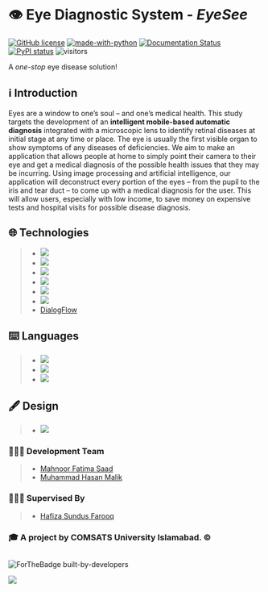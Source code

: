 # 👁️ Eye Diagnostic System - _EyeSee_
[![GitHub license](https://img.shields.io/github/license/Naereen/StrapDown.js.svg)](https://github.com/Naereen/StrapDown.js/blob/master/LICENSE)
[![made-with-python](https://img.shields.io/badge/Made%20with-Python-1f425f.svg)](https://www.python.org/)
[![Documentation Status](https://readthedocs.org/projects/ansicolortags/badge/?version=latest)](http://ansicolortags.readthedocs.io/?badge=latest)
[![PyPI status](https://img.shields.io/pypi/status/ansicolortags.svg)](https://pypi.python.org/pypi/ansicolortags/)
![visitors](https://visitor-badge.glitch.me/badge?page_id=ihassanjavaid.Eye-Diagnostic-System)


A _one-stop_ eye disease solution!

## ℹ️ Introduction

Eyes are a window to one’s soul – and one’s medical health. This study targets the development of an **intelligent mobile-based automatic diagnosis** integrated with a microscopic lens to identify retinal diseases at initial stage at any time or place. The eye is usually the first visible organ to show symptoms of any diseases of deficiencies. We aim to make an application that allows people at home to simply point their camera to their eye and get a medical diagnosis of the possible health issues that they may be incurring. Using image processing and artificial intelligence, our application will deconstruct every portion of the eyes – from the pupil to the iris and tear duct – to come up with a medical diagnosis for the user. This will allow users, especially with low income, to save money on expensive tests and hospital visits for possible disease diagnosis.

## 🌐 Technologies

>- [](https://flutter.dev/) <img src="https://img.shields.io/badge/Flutter%20-%2302569B.svg?&style=for-the-badge&logo=Flutter&logoColor=white" />
>- [](https://firebase.google.com/) <img src="https://img.shields.io/badge/firebase%20-%23039BE5.svg?&style=for-the-badge&logo=firebase"/>
>- [](https://cloud.google.com/) <img src="https://img.shields.io/badge/Google%20Cloud%20-%234285F4.svg?&style=for-the-badge&logo=google-cloud&logoColor=white"/>
>- [](https://www.tensorflow.org/federated) <img src="https://img.shields.io/badge/TensorFlow%20-%23FF6F00.svg?&style=for-the-badge&logo=TensorFlow&logoColor=white" />
>- [](https://jupyter.org/) <img src="https://img.shields.io/badge/Jupyter%20-%23F37626.svg?&style=for-the-badge&logo=Jupyter&logoColor=white" />
>- []() <img src="https://img.shields.io/badge/pandas%20-%23150458.svg?&style=for-the-badge&logo=pandas&logoColor=white" />
>- [DialogFlow](https://dialogflow.cloud.google.com/)

## ⌨️ Languages

>- [](https://www.python.org/) <img src="https://img.shields.io/badge/python%20-%2314354C.svg?&style=for-the-badge&logo=python&logoColor=white"/>
>- [](https://pub.dev/) <img src="https://img.shields.io/badge/dart-%230175C2.svg?&style=for-the-badge&logo=dart&logoColor=white"/>
>- [](https://pandas.pydata.org/) <img src="https://img.shields.io/badge/kotlin-%230095D5.svg?&style=for-the-badge&logo=kotlin&logoColor=white"/>

## 🖋️ Design

>- [](https://www.adobe.com/)<img src="https://img.shields.io/badge/adobe%20-%23FF0000.svg?&style=for-the-badge&logo=adobe&logoColor=white"/>

###
###
###



### 👨🏻‍💻 Development Team

>- [Mahnoor Fatima Saad](https://twitter.com/agirlismahnoor)
>- [Muhammad Hasan Malik](https://www.fiverr.com/users/hassanjavaid98/)

### 👩🏻‍🏫 Supervised By

>- [Hafiza Sundus Farooq](http://ww3.comsats.edu.pk/faculty/FacultyAtoZ.aspx)

###

### 🎓 A project by **COMSATS University Islamabad. ©**
##

![ForTheBadge built-by-developers](http://ForTheBadge.com/images/badges/built-by-developers.svg)

<img src="https://img.shields.io/badge/github%20-%23121011.svg?&style=for-the-badge&logo=github&logoColor=white"/>

